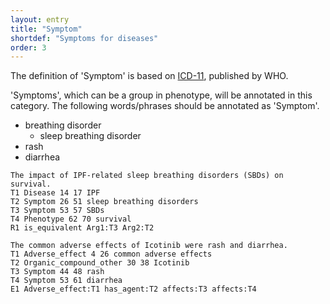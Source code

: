 ```yaml
---
layout: entry
title: "Symptom"
shortdef: "Symptoms for diseases"
order: 3
---
```


The definition of 'Symptom' is based on <a href="https://icd.who.int/browse11/l-m/en">ICD-11</a>, published by WHO.

'Symptoms', which can be a group in phenotype, will be annotated in this category. 
The following words/phrases should be annotated as 'Symptom'.

- breathing disorder
  - sleep breathing disorder
- rash
- diarrhea

~~~ ann
The impact of IPF-related sleep breathing disorders (SBDs) on survival.
T1 Disease 14 17 IPF
T2 Symptom 26 51 sleep breathing disorders
T3 Symptom 53 57 SBDs
T4 Phenotype 62 70 survival
R1 is_equivalent Arg1:T3 Arg2:T2
~~~
~~~ ann
The common adverse effects of Icotinib were rash and diarrhea.
T1 Adverse_effect 4 26 common adverse effects
T2 Organic_compound_other 30 38 Icotinib
T3 Symptom 44 48 rash
T4 Symptom 53 61 diarrhea
E1 Adverse_effect:T1 has_agent:T2 affects:T3 affects:T4
~~~


<!-- details -->
